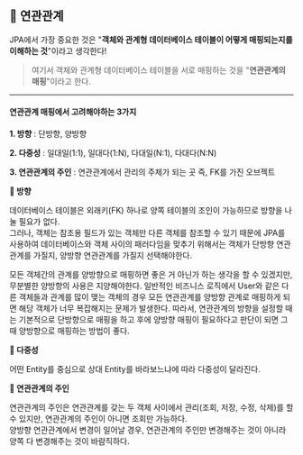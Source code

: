 ## 💭 연관관계

JPA에서 가장 중요한 것은 "**객체와 관계형 데이터베이스 테이블이 어떻게 매핑되는지를 이해하는 것**"이라고 생각한다! <br>
> 여기서 객체와 관계형 데이터베이스 테이블을 서로 매핑하는 것을 "**연관관계의 매핑**"이라고 한다.<br>
------------

#### 연관관계 매핑에서 고려해야하는 3가지 
**1. 방향** : 단방향, 양방향 <br>

**2. 다중성** : 일대일(1:1), 일대다(1:N), 다대일(N:1), 다대다(N:N) <br>

**3. 연관관계의 주인** : 연관관계에서 관리의 주체가 되는 곳 즉, FK를 가진 오브젝트 <br>

**📂 방향** <br>

데이터베이스 테이블은 외래키(FK) 하나로 양쪽 테이블의 조인이 가능하므로 방향을 나눌 필요가 없다. <br>
그러나, 객체는 참조용 필드가 있는 객체만 다른 객체를 참조할 수 있기 때문에 JPA를 사용하여 데이터베이스와 객체 사이의 패러다임을 맞추기 위해서는 객체가 단방향 연관관계를 가질지, 양방향 연관관계를 가질지 선택해야한다.

모든 객체간의 관계를 양방향으로 매핑하면 좋은 거 아닌가 하는 생각을 할 수 있겠지만,무분별한 양방향의 사용은 지양해야한다. 일반적인 비즈니스 로직에서 User와 같은 다른 객체들과 관계를 많이 맺는 객체의 경우 모든 연관관계를 양방향 관계로 매핑하게 되면 해당 객체가 너무 복잡해지는 문제가 발생한다. 따라서, 연관관계의 방향을 설정할 때는 기본적으로 단방향으로 매핑을 하고 후에 양방향 매핑이 필요하다고 판단이 되면 그때 양방향으로 매핑하는 방법이 좋다.

**📂 다중성** <br>

어떤 Entity를 중심으로 상대 Entity를 바라보느냐에 따라 다중성이 달라진다.

**📂 연관관계의 주인** <br>

연관관계의 주인은 연관관계를 갖는 두 객체 사이에서 관리(조회, 저장, 수정, 삭제)를 할 수 있지만, 연관관계의 주인이 아니면 조회만 가능하다.<br>
양방향 연관관계에서 변경이 일어날 경우, 연관관계의 주인만 변경해주는 것이 아니라 양쪽 다 변경해주는 것이 바람직하다.


